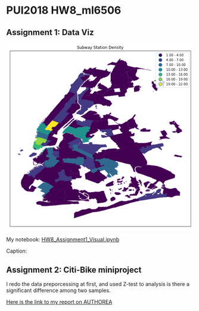 
# PUI2018 HW8_ml6506

## Assignment 1: Data Viz

![plot](HW8_Assi1_Pic.png)

My notebook: [HW8_Assignment1_Visual.ipynb](https://github.com/mengyunli0220/PUI2018_ml6506/blob/master/HW8_ml6506/HW8_Assignment1_Visual.ipynb)

Caption: 


## Assignment 2: Citi-Bike miniproject

I redo the data preporcessing at first, and used Z-test to analysis is there a significant difference among two samples.

[Here is the link to my report on AUTHOREA]( )


